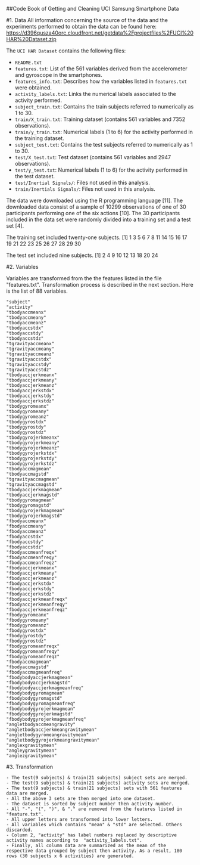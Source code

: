 ##Code Book of Getting and Cleaning UCI Samsung Smartphone Data

#1. Data
All information concerning the source of the data and the experiments performed to obtain the data can be found here:
https://d396qusza40orc.cloudfront.net/getdata%2Fprojectfiles%2FUCI%20HAR%20Dataset.zip

The `UCI HAR Dataset` contains the following files: - `README.txt`- `features.txt`:    List of the 561 variables derived from the accelerometer and gyroscope in the smartphones.- `features_info.txt`:      Describes how the variables listed in `features.txt` were obtained.- `activity_labels.txt`:    Links the numerical labels associated to the activity performed.- `subject_train.txt`:    Contains the train subjects referred to numerically as 1 to 30.- `train/X_train.txt`:     Training dataset (contains 561 variables and 7352 observations).- `train/y_train.txt`:     Numerical labels (1 to 6) for the activity performed in the training dataset.- `subject_test.txt`:    Contains the test subjects referred to numerically as 1 to 30.- `test/X_test.txt`:     Test dataset (contains 561 variables and 2947 observations).- `test/y_test.txt`:     Numerical labels (1 to 6) for the activity performed in the test dataset.- `test/Inertial Signals/`:     Files not used in this analysis.- `train/Inertials Signals/`:     Files not used in this analysis.

The data were downloaded using the R programming language [11]. The downloaded data consist of a sample of 10299 observations of one of 30 participants performing one of the six actions [10]. The 30 participants included in the data set were randomly divided into a training set and a test set [4].

The training set included twenty-one subjects. [1] 1 3 5 6 7 8 11 14 15 16 17 19 21 22 23 25 26 27 28 29 30

The test set included nine subjects. [1] 2 4 9 10 12 13 18 20 24


#2. Variables

Variables are transformed from the the features listed in the file "features.txt". Transformation process is described in the next section. Here is the list of 88 variables.

	"subject"
	"activity"
	"tbodyaccmeanx"
	"tbodyaccmeany"
	"tbodyaccmeanz"
	"tbodyaccstdx"
	"tbodyaccstdy"
	"tbodyaccstdz"
	"tgravityaccmeanx"
	"tgravityaccmeany"
	"tgravityaccmeanz"
	"tgravityaccstdx"
	"tgravityaccstdy"
	"tgravityaccstdz"
	"tbodyaccjerkmeanx"
	"tbodyaccjerkmeany"
	"tbodyaccjerkmeanz"
	"tbodyaccjerkstdx"
	"tbodyaccjerkstdy"
	"tbodyaccjerkstdz"
	"tbodygyromeanx"
	"tbodygyromeany"
	"tbodygyromeanz"
	"tbodygyrostdx"
	"tbodygyrostdy"
	"tbodygyrostdz"
	"tbodygyrojerkmeanx"
	"tbodygyrojerkmeany"
	"tbodygyrojerkmeanz"
	"tbodygyrojerkstdx"
	"tbodygyrojerkstdy"
	"tbodygyrojerkstdz"
	"tbodyaccmagmean"
	"tbodyaccmagstd"
	"tgravityaccmagmean"
	"tgravityaccmagstd"
	"tbodyaccjerkmagmean"
	"tbodyaccjerkmagstd"
	"tbodygyromagmean"
	"tbodygyromagstd"
	"tbodygyrojerkmagmean"
	"tbodygyrojerkmagstd"
	"fbodyaccmeanx"
	"fbodyaccmeany"
	"fbodyaccmeanz"
	"fbodyaccstdx"
	"fbodyaccstdy"
	"fbodyaccstdz"
	"fbodyaccmeanfreqx"
	"fbodyaccmeanfreqy"
	"fbodyaccmeanfreqz"
	"fbodyaccjerkmeanx"
	"fbodyaccjerkmeany"
	"fbodyaccjerkmeanz"
	"fbodyaccjerkstdx"
	"fbodyaccjerkstdy"
	"fbodyaccjerkstdz"
	"fbodyaccjerkmeanfreqx"
	"fbodyaccjerkmeanfreqy"
	"fbodyaccjerkmeanfreqz"
	"fbodygyromeanx"
	"fbodygyromeany"
	"fbodygyromeanz"
	"fbodygyrostdx"
	"fbodygyrostdy"
	"fbodygyrostdz"
	"fbodygyromeanfreqx"
	"fbodygyromeanfreqy"
	"fbodygyromeanfreqz"
	"fbodyaccmagmean"
	"fbodyaccmagstd"
	"fbodyaccmagmeanfreq"
	"fbodybodyaccjerkmagmean"
	"fbodybodyaccjerkmagstd"
	"fbodybodyaccjerkmagmeanfreq"
	"fbodybodygyromagmean"
	"fbodybodygyromagstd"
	"fbodybodygyromagmeanfreq"
	"fbodybodygyrojerkmagmean"
	"fbodybodygyrojerkmagstd"
	"fbodybodygyrojerkmagmeanfreq"
	"angletbodyaccmeangravity"
	"angletbodyaccjerkmeangravitymean"
	"angletbodygyromeangravitymean"
	"angletbodygyrojerkmeangravitymean"
	"anglexgravitymean"
	"angleygravitymean"
	"anglezgravitymean"

#3. Transformation

	- The test(9 subjects) & train(21 subjects) subject sets are merged. 
	- The test(9 subjects) & train(21 subjects) activity sets are merged. 
	- The test(9 subjects) & train(21 subjects) sets with 561 features data are merged.
	- All the above 3 sets are then merged into one dataset.
	- The dataset is sorted by subject number then activity number.
	- All "-", "(", ")", & "." are removed from the features listed in "feature.txt".
	- All upper letters are transformed into lower letters.
	- All variables which contains "mean" & "std" are selected. Others discarded.
	- Column 2, "activity" has label numbers replaced by descriptive activity names according to  "activity_labels.txt".
	- Finally, all column data are summarized as the mean of the respective data grouped by subject then activity. As a result, 180 rows (30 subjects x 6 activities) are generated.
